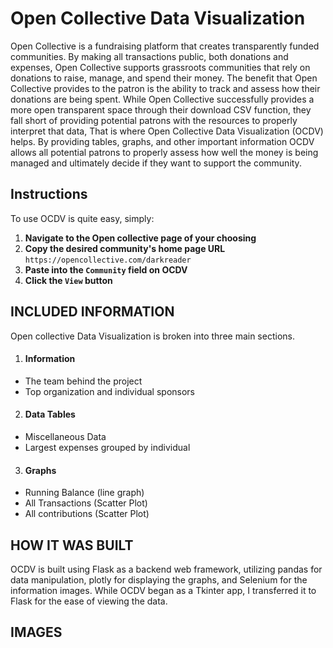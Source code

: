 # Open Collective Data Visualization
  Open Collective is a fundraising platform that creates transparently funded communities.
By making all transactions public, both donations and expenses, Open Collective supports grassroots communities that rely
on donations to raise, manage, and spend their money. The benefit that Open Collective provides to the patron is the
ability to track and assess how their donations are being spent. While Open Collective successfully provides a more open transparent space
through their download CSV function, they fall short of providing potential patrons with the resources to properly interpret that data, That is where Open Collective Data Visualization (OCDV) helps.
By providing tables, graphs, and other important information OCDV allows all potential patrons to properly assess how well the money is being managed and ultimately decide if they want to support the community.

## Instructions
To use OCDV is quite easy, simply:
1) **Navigate to the Open collective page of your choosing**
2) **Copy the desired community's home page URL** `https://opencollective.com/darkreader`
3) **Paste into the `Community` field on OCDV**
4) **Click the `View` button** 

## INCLUDED INFORMATION
Open collective Data Visualization is broken into three main sections. 
1) #### Information
- The team behind the project
- Top organization and individual sponsors
2) #### Data Tables
- Miscellaneous Data
- Largest expenses grouped by individual
3) #### Graphs
- Running Balance (line graph)
- All Transactions (Scatter Plot)
- All contributions (Scatter Plot)

## HOW IT WAS BUILT
OCDV is built using Flask as a backend web framework, utilizing pandas for data manipulation, plotly for displaying the graphs, and Selenium for the information images. While OCDV began as a Tkinter app, I transferred it to Flask for the ease of viewing the data. 

## IMAGES
